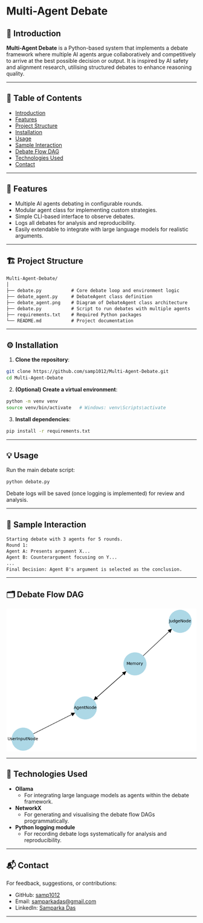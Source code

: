 # Multi-Agent Debate

## 📝 Introduction

**Multi-Agent Debate** is a Python-based system that implements a debate framework where multiple AI agents argue collaboratively and competitively to arrive at the best possible decision or output. It is inspired by AI safety and alignment research, utilising structured debates to enhance reasoning quality.

---

## 📑 Table of Contents

- [Introduction](#-introduction)
- [Features](#-features)
- [Project Structure](#-project-structure)
- [Installation](#-installation)
- [Usage](#-usage)
- [Sample Interaction](#-sample-interaction)
- [Debate Flow DAG](#-debate-flow-dag)
- [Technologies Used](#-technologies-used)
- [Contact](#-contact)
---

## 🚀 Features

- Multiple AI agents debating in configurable rounds.
- Modular agent class for implementing custom strategies.
- Simple CLI-based interface to observe debates.
- Logs all debates for analysis and reproducibility.
- Easily extendable to integrate with large language models for realistic arguments.

---

## 🏗️ Project Structure

```
Multi-Agent-Debate/
│
├── debate.py           # Core debate loop and environment logic
├── debate_agent.py     # DebateAgent class definition
├── debate_agent.png    # Diagram of DebateAgent class architecture
├── debate.py           # Script to run debates with multiple agents
├── requirements.txt    # Required Python packages
└── README.md           # Project documentation
```

---

## ⚙️ Installation

1. **Clone the repository**:

```bash
git clone https://github.com/samp1012/Multi-Agent-Debate.git
cd Multi-Agent-Debate
```

2. **(Optional) Create a virtual environment**:

```bash
python -m venv venv
source venv/bin/activate   # Windows: venv\Scripts\activate
```

3. **Install dependencies**:

```bash
pip install -r requirements.txt
```

---

## 💡 Usage

Run the main debate script:

```bash
python debate.py
```

Debate logs will be saved (once logging is implemented) for review and analysis.

---

## 🎯 Sample Interaction

```
Starting debate with 3 agents for 5 rounds.
Round 1:
Agent A: Presents argument X...
Agent B: Counterargument focusing on Y...
...
Final Decision: Agent B's argument is selected as the conclusion.
```

---

## 🗂️ Debate Flow DAG

![Debate Flow DAG](dag_diagram.png)

---

## 🧠 Technologies Used

- **Ollama**
  - For integrating large language models as agents within the debate framework.
- **NetworkX**
  - For generating and visualising the debate flow DAGs programmatically.
- **Python logging module**
  - For recording debate logs systematically for analysis and reproducibility.
---

## 📬 Contact

For feedback, suggestions, or contributions:

- GitHub: [samp1012](https://github.com/samp1012)
- Email: [samparkadas@gmail.com](mailto:samparkadas@gmail.com)
- LinkedIn: [Samparka Das](https://www.linkedin.com/in/samparka-das-b4317726b/)

---
